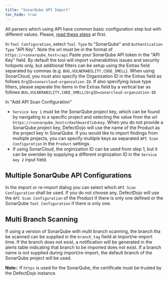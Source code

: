 ```yaml
---
title: "SonarQube API Import"
toc_hide: true
---
```

All parsers which using API have common basic configuration step but with different values. Please, [read these steps](../) at first.

In `Tool Configuration`, select `Tool Type` to "SonarQube" and `Authentication Type` "API Key".
Note the url must be in the format of `https://<sonarqube_host>/api`
Paste your SonarQube API token in the "API Key" field.
By default the tool will import vulnerabilities issues
and security hotspots only, but additional filters can be setup using the 
Extras field separated by commas (e.g. `BUG,VULNERABILITY,CODE_SMELL`). When using
SonarCloud, you must also specify the Organization ID in the Extras field as follows
`OrgID=sonarcloud-organzation-ID`. If also specifying issue type filters, please 
seperate the items in the Extras field by a vertical bar as follows
`BUG,VULNERABILITY,CODE_SMELL|OrgID=sonarcloud-organzation-ID`

In "Add API Scan Configuration"
-   `Service key 1` must
    be the SonarQube project key, which can be found by navigating to a specific project and
    selecting the value from the url
    `https://<sonarqube_host>/dashboard?id=key`.
    When you do not provide a SonarQube project key, DefectDojo will
    use the name of the Product as the project key in SonarQube. If you would like to
    import findings from multiple projects, you can specify multiple keys as
    separated `API Scan Configuration` in the `Product` settings.
-   If using SonarCloud, the orginization ID can be used from step 1, but it
    can be overiden by supplying a different orginization ID in the `Service key 2` input field.

## Multiple SonarQube API Configurations

In the import or re-import dialog you can select which `API Scan
Configuration` shall be used. If you do not choose
any, DefectDojo will use the `API Scan Configuration` of the Product if there is
only one defined or the SonarQube `Tool Configuration` if there is only one.

## Multi Branch Scanning

If using a version of SonarQube with multi branch scanning, the branch tha be scanned can
be supplied in the `branch_tag` fieild at import/re-import time. If the branch does not exist,
a notification will be generated in the alerts table indicating that branch to be imported
does not exist. If a branch name is not supplied during import/re-import, the default branch
of the SonarQube project will be used.

**Note:**: If `https` is used for the SonarQube, the certificate must be
trusted by the DefectDojo instance.
